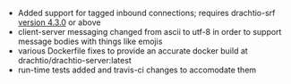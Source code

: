 * Added support for tagged inbound connections; requires drachtio-srf [version 4.3.0](/releases) or above
* client-server messaging changed from ascii to utf-8 in order to support message bodies with things like emojis
* various Dockerfile fixes to provide an accurate docker build at drachtio/drachtio-server:latest
* run-time tests added and travis-ci changes to accomodate them
